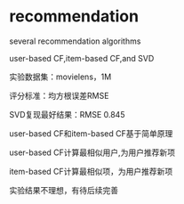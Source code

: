 # recommendation
several recommendation algorithms

user-based CF,item-based CF,and SVD


实验数据集：movielens，1M

评分标准：均方根误差RMSE


SVD复现最好结果：RMSE 0.845

user-based CF和item-based CF基于简单原理

user-based CF计算最相似用户,为用户推荐新项

item-based CF计算最相似项，为用户推荐新项

实验结果不理想，有待后续完善
